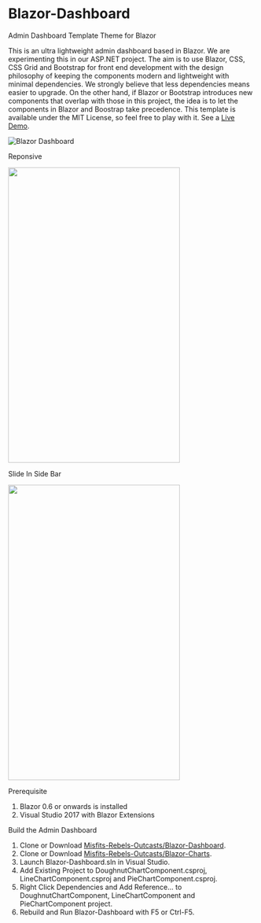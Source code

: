# Blazor-Dashboard
Admin Dashboard Template Theme for Blazor

This is an ultra lightweight admin dashboard based in Blazor. We are experimenting this in our ASP.NET project. The aim is to use Blazor, CSS, CSS Grid and Bootstrap for front end development with the design philosophy of keeping the components modern and lightweight with minimal dependencies. We strongly believe that less dependencies means easier to upgrade. On the other hand, if Blazor or Bootstrap introduces new components that overlap with those in this project, the idea is to let the components in Blazor and Boostrap take precedence. This template is available under the MIT License, so feel free to play with it. See a [Live Demo](https://blazorman.z22.web.core.windows.net/).

![Blazor Dashboard](https://barcoderesource.com/blazor/blazordashboardtheme.png)

Reponsive
<p>
<img width="349" height="601" src=https://barcoderesource.com/blazor/blazorresponsive.png />
</p>   
Slide In Side Bar
<p>
<img width="349" height="601"  src=https://barcoderesource.com/blazor/slideinsidebar.png />
</p>   

Prerequisite
1. Blazor 0.6 or onwards is installed
2. Visual Studio 2017 with Blazor Extensions

Build the Admin Dashboard
1. Clone or Download [Misfits-Rebels-Outcasts/Blazor-Dashboard](https://github.com/Misfits-Rebels-Outcasts/Blazor-Dashboard).
2. Clone or Download [Misfits-Rebels-Outcasts/Blazor-Charts](https://github.com/Misfits-Rebels-Outcasts/Blazor-Charts).
3. Launch Blazor-Dashboard.sln in Visual Studio.
4. Add Existing Project to DoughnutChartComponent.csproj, LineChartComponent.csproj and PieChartComponent.csproj.
5. Right Click Dependencies and Add Reference... to DoughnutChartComponent, LineChartComponent and PieChartComponent project.
6. Rebuild and Run Blazor-Dashboard with F5 or Ctrl-F5.


